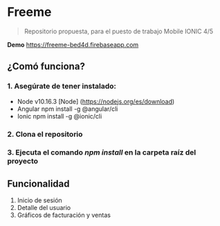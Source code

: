 # Freeme 
> Repositorio propuesta, para el puesto de trabajo Mobile IONIC 4/5

**Demo** https://freeme-bed4d.firebaseapp.com
## ¿Comó funciona?
### 1. Asegúrate de tener instalado:
- Node v10.16.3 [Node] (https://nodejs.org/es/download)
- Angular npm install -g @angular/cli
- Ionic npm install -g @ionic/cli

### 2. Clona el repositorio
### 3. Ejecuta el comando *npm install* en la carpeta raíz del proyecto 

## Funcionalidad
1. Inicio de sesión
2. Detalle del usuario
3. Gráficos de facturación y ventas
